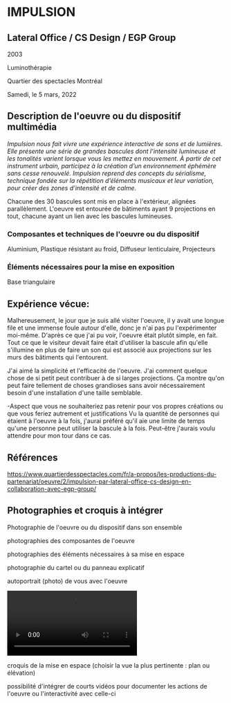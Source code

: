 # IMPULSION

## Lateral Office / CS Design / EGP Group

2003

Luminothérapie

Quartier des spectacles Montréal

Samedi, le 5 mars, 2022

## Description de l'oeuvre ou du dispositif multimédia
_Impulsion nous fait vivre une expérience interactive de sons et de lumières. Elle présente une série de grandes bascules dont l’intensité lumineuse et les tonalités varient lorsque vous les mettez en mouvement. À partir de cet instrument urbain, participez à la création d’un environnement éphémère sans cesse renouvelé. Impulsion reprend des concepts du sérialisme, technique fondée sur la répétition d’éléments musicaux et leur variation, pour créer des zones d’intensité et de calme._

Chacune des 30 bascules sont mis en place à l'extérieur, alignées parallèlement. L'oeuvre est entourée de bâtiments ayant 9 projections en tout, chacune ayant un lien avec les bascules lumineuses. 

### Composantes et techniques de l'oeuvre ou du dispositif
Aluminium, Plastique résistant au froid, Diffuseur lenticulaire, Projecteurs

### Éléments nécessaires pour la mise en exposition
Base triangulaire

## Expérience vécue:
Malhereusement, le jour que je suis allé visiter l'oeuvre, il y avait une longue file et une immense foule autour d'elle, donc je n'ai pas pu l'expérimenter moi-même. D'après ce que j'ai pu voir, l'oeuvre était plutôt simple, en fait. Tout ce que le visiteur devait faire était d'utiliser la bascule afin qu'elle s'illumine en plus de faire un son qui est associé aux projections sur les murs des bâtiments qui l'entourent.

J'ai aimé la simplicité et l'efficacité de l'oeuvre. J'ai  comment quelque chose de si petit peut contribuer à de si larges projections. Ça montre qu'on peut faire tellement de choses grandioses sans avoir nécessairement besoin d'une installation d'une taille semblable.

-Aspect que vous ne souhaiteriez pas retenir pour vos propres créations ou que vous feriez autrement et justifications
Vu la quantité de personnes qui étaient à l'oeuvre à la fois, j'aurai préféré qu'il aie une limite de temps qu'une personne peut utiliser la bascule à la fois. Peut-être j'aurais voulu attendre pour mon tour dans ce cas.

## Références
https://www.quartierdesspectacles.com/fr/a-propos/les-productions-du-partenariat/oeuvre/2/impulsion-par-lateral-office-cs-design-en-collaboration-avec-egp-group/

## Photographies et croquis à intégrer
Photographie de l'oeuvre ou du dispositif dans son ensemble

photographies des composantes de l'oeuvre

photographies des éléments nécessaires à sa mise en espace

photographie du cartel ou du panneau explicatif

autoportrait (photo) de vous avec l'oeuvre

![selfie](medias/images/20220305_1849251.mp4)

croquis de la mise en espace (choisir la vue la plus pertinente : plan ou élévation)

possibilité d'intégrer de courts vidéos pour documenter les actions de l'oeuvre ou l'interactivité avec celle-ci
